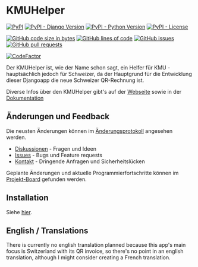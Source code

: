 # KMUHelper

[![PyPI](https://img.shields.io/pypi/v/django-kmuhelper)](https://pypi.org/project/django-kmuhelper)
[![PyPI - Django Version](https://img.shields.io/pypi/djversions/django-kmuhelper)](https://pypi.org/project/django-kmuhelper)
[![PyPI - Python Version](https://img.shields.io/pypi/pyversions/django-kmuhelper)](https://pypi.org/project/django-kmuhelper)
[![PyPI - License](https://img.shields.io/pypi/l/django-kmuhelper)](https://github.com/rafaelurben/django-kmuhelper/blob/master/LICENSE)

[![GitHub code size in bytes](https://img.shields.io/github/languages/code-size/rafaelurben/django-kmuhelper)](https://github.com/rafaelurben/django-kmuhelper)
[![GitHub lines of code](https://img.shields.io/tokei/lines/github.com/rafaelurben/django-kmuhelper)](https://github.com/rafaelurben/django-kmuhelper)
[![GitHub issues](https://img.shields.io/github/issues/rafaelurben/django-kmuhelper)](https://github.com/rafaelurben/django-kmuhelper/issues)
[![GitHub pull requests](https://img.shields.io/github/issues-pr/rafaelurben/django-kmuhelper)](https://github.com/rafaelurben/django-kmuhelper/pulls)

[![CodeFactor](https://www.codefactor.io/repository/github/rafaelurben/django-kmuhelper/badge)](https://www.codefactor.io/repository/github/rafaelurben/django-kmuhelper)

Der KMUHelper ist, wie der Name schon sagt, ein Helfer für KMU - hauptsächlich jedoch für Schweizer, da der Hauptgrund für
die Entwicklung dieser Djangoapp die neue Schweizer QR-Rechnung ist.

Diverse Infos über den KMUHelper gibt's auf der [Webseite](https://rafaelurben.github.io/kmuhelper/) sowie in der [Dokumentation](https://rafaelurben.github.io/django-kmuhelper/)

## Änderungen und Feedback

Die neusten Änderungen können im [Änderungsprotokoll](https://github.com/rafaelurben/django-kmuhelper/releases) angesehen werden.

- [Diskussionen](https://github.com/rafaelurben/django-kmuhelper/discussions) - Fragen und Ideen
- [Issues](https://github.com/rafaelurben/django-kmuhelper/issues) - Bugs und Feature requests
- [Kontakt](mailto:kmuhelper@rafaelurben.ch) - Dringende Anfragen und Sicherheitslücken

Geplante Änderungen und aktuelle Programmierfortschritte können im [Projekt-Board](https://github.com/users/rafaelurben/projects/5/views/2) gefunden werden.

## Installation

Siehe [hier](https://rafaelurben.github.io/django-kmuhelper/installation).

## English / Translations

There is currently no english translation planned because this app's main focus is Switzerland with its QR invoice, so there's no point in an english translation, although I might consider creating a French translation.

